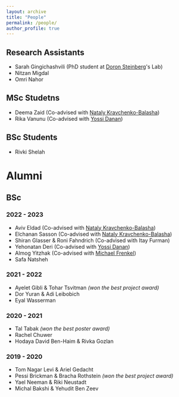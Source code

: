 ```yaml
---
layout: archive
title: "People"
permalink: /people/
author_profile: true
---
```

## Research Assistants
* Sarah Gingichashvili (PhD student at [Doron Steinberg](https://en.dental.huji.ac.il/Doron%20Steinberg)'s Lab)
* Nitzan Migdal
* Omri Nahor

## MSc Studetns
* Deema Zaid (Co-advised with [Nataly Kravchenko-Balasha](https://natalykbalashalab.huji.ac.il/))
* Rika Vanunu  (Co-advised with [Yossi Danan](https://www.jce.ac.il/prof-yossefyossi-danan/))

## BSc Students
* Rivki Shelah


# Alumni
## BSc
### 2022 - 2023
* Aviv Eldad (Co-advised with [Nataly Kravchenko-Balasha](https://natalykbalashalab.huji.ac.il/))
* Elchanan Sasson (Co-advised with [Nataly Kravchenko-Balasha](https://natalykbalashalab.huji.ac.il/))
* Shiran Glasser & Roni Fahndrich (Co-advised with Itay Furman)
* Yehonatan Deri (Co-advised with [Yossi Danan](https://www.jce.ac.il/prof-yossefyossi-danan/))
* Almog Yitzhak (Co-advised with [Michael Frenkel](https://www.linkedin.com/in/michaelfrenkelthe1/))
* Safa Natsheh 

### 2021 - 2022
* Ayelet Gibli & Tohar Tsvitman _(won the best project award)_
* Dor Yuran & Adi Leibobich
* Eyal Wasserman

### 2020 - 2021
* Tal Tabak _(won the best poster award)_
* Rachel Chuwer
* Hodaya David Ben-Haim & Rivka Gozlan

### 2019 - 2020
* Tom Nagar Levi & Ariel Gedacht
* Pessi Brickman & Bracha Rothstein _(won the best project award)_
* Yael Neeman & Riki Neustadt
* Michal Bakshi & Yehudit Ben Zeev



